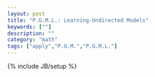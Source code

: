 ```yaml
---
layout: post
title: "P.G.M.L.: Learning-Undirected Models"
keywords: [""] 
description: ""
category: "math"
tags: ["apply","P.G.M.","P.G.M.L."]
---
```

{% include JB/setup %}
